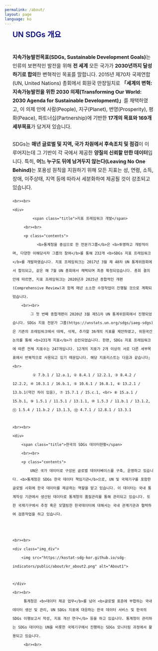 ```yaml
---
permalink: /about/
layout: page
language: ko
---
```


<style>
	.contents_box { padding : 0 5%; line-height: 200%; }
	.title { color:navy; font-size:18pt; font-weight:600;}
	.contents { font-size:12pt; }
	
	.img_div { text-align: center; }
	.img_div { line-height: 1.6em; }
	.img_div img { width: 90%; }
	
   .suffle_div { width: 100%;  margin-bottom:50px;}
   .suffle_div p { width: 100%; font-size:12pt;  }
   .suffle_div img { width:40%; float: right; }

</style>

<div class="contents_box">
	<div>
		<span class="title">UN SDGs 개요</span>
		<br><br>
		<p class="contents">
 		     <b>지속가능발전목표(SDGs, Sustainable Development Goals)</b>는 인류의 보편적인 발전을 위해 <b>전 세계</b> 모든 국가가 <b>2030년까지 달성하기로 합의</b>한 변혁적인 목표를 말합니다. 2015년 제70차 국제연합(UN, United Nations) 총회에서 회원국 만장일치로 <b>「세계의 변혁: 지속가능발전을 위한 2030 의제(Transforming Our World: 2030 Agenda for Sustainable Development)」</b>를 채택하였고, 이 의제 안에 사람(People), 지구(Planet), 번영(Prosperity), 평화(Peace), 파트너십(Partnership)에 기반한 <b>17개의 목표와 169개 세부목표</b>가 담겨져 있습니다. 
		<br><br>
			SDGs는 <b>매년 글로벌 및 지역, 국가 차원에서 후속조치 및 점검</b>이 이루어지는데 그 기반이 각 국에서 제공한 <b>양질의 신뢰할 만한 데이터</b>입니다. 특히, <b>어느 누구도 뒤에 남겨두지 않는다(Leaving No One Behind)</b>는 포용성 원칙을 지원하기 위해 모든 지표는 성, 연령, 소득, 장애, 이주상태, 지역 등에 따라서 세분화하여 제공될 것이 강조되고 있습니다.
		
	<br><br>
	<div>
	         <span class="title">지표 프레임워크 개발</span>
		 <br><br>
		 <p class="contents">
		       <b>통계청을 중심으로 한 전문가그룹</b>은 <b>투명하고 개방적이며, 다양한 이해당사자 그룹의 참여</b>를 통해 232개 <b>SDGs 지표 프레임워크</b>를 개발하였습니다. 지표 프레임워크는 2017년 3월 제 48차 UN 통계위원회에서 합의되고, 같은 해 7월 UN 총회에서 채택되며 최종 확정되었습니다. 총회 결의안에 따르면, 지표 프레임워크는 2020년과 2025년 종합적인 개편(Comprehensive Review)과 함께 매년 소소한 수정작업이 진행될 것으로 계획되었습니다.
		<br><br>
			그 첫 번째 종합개편이 2020년 3월 제51차 UN 통계위원회에서 진행되었습니다. SDGs 지표 전문가 그룹(https://unstats.un.org/sdgs/iaeg-sdgs)은 기존의 프레임워크에서 대체, 삭제, 추가할 36개의 지표를 제안하였고, 위원국간 논의를 통해 <b>231개 지표</b>가 승인되었습니다. 한편, SDGs 지표 프레임워크에 따른 전체 지표수는 247개입니다. 12개의 지표가 2개 이상의 서로 다른 세부목표에서 반복적으로 사용되고 있기 때문입니다. 해당 지표리스트는 다음과 같습니다; <br>
			 ① 7.b.1 / 12.a.1, ② 8.4.1 / 12.2.1, ③ 8.4.2 / 12.2.2, ④ 10.3.1 / 16.b.1, ⑤ 10.6.1 / 16.8.1, ⑥ 13.2.1 / 13.b.1(약간 차이 있음), ⑦ 15.7.1 / 15.c.1, <br> ⑧ 15.a.1 / 15.b.1, ⑨ 1.5.1 / 11.5.1 / 13.1.1, ⑩ 1.5.3 / 11.b.1 / 13.1.2, ⑪ 1.5.4 / 11.b.2 / 13.1.3, ⑫ 4.7.1 / 12.8.1 / 13.3.1
		
	<br><br>
	<div>
		<span class="title">한국의 SDGs 데이터현황</span>
		<br><br>
		<p class="contents">
			UN은 국가 데이터로 구성된 글로벌 데이터베이스를 구축, 운영하고 있습니다. <b>통계청은 SDGs 한국 데이터 책임기관</b>으로, UN 및 국제기구를 포함한 글로벌 사회에 한국 데이터를 제공하는 역할을 맡고 있습니다. 이 데이터는 국내 통계작성 기관에서 생산된 데이터로 통계청의 품질관리를 통해 관리되고 있습니다. 또한 국제기구에서 추정 혹은 모델링한 한국데이터에 대해서는 국내 관계기관과 협력하여 검증작업을 하고 있습니다.


	<br><br>
	<div class="img_div">
		<img src="https://kostat-sdg-kor.github.io/sdg-indicators/public/about/kr_about2.png" alt="About1">

	</div>
	<br><br>
         통계청은 <b>데이터 제공 업무</b>를 넘어 <b>글로벌 표준에 부합하는 국내 데이터 생산 및 관리, UN SDGs 지표에 대응하는 한국 데이터 서비스 및 한국의 SDGs 이행보고서 작성, 지표 개선 연구</b> 등을 하고 있습니다. 통계청이 관리하는 SDGs 데이터는 UN을 비롯한 국제기구에서 진행하는 SDGs 모니터링 과정에서 활용되고 있습니다.
         <br><br>
        




<!--
<object id="link1" type="text/html" width="80%" height="500px" data="https://blog.naver.com/offerkiss/221845623886"> 
</object>
-->

<!--
<object id="link2" type="text/html" width="500px" height="500px" data="//www.youtube.com/embed/GJZXJaZx0WQ"> 
</object>
-->

